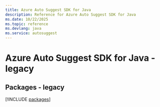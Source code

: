 ```yaml
---
title: Azure Auto Suggest SDK for Java
description: Reference for Azure Auto Suggest SDK for Java
ms.date: 10/22/2025
ms.topic: reference
ms.devlang: java
ms.service: autosuggest
---
```

# Azure Auto Suggest SDK for Java - legacy
## Packages - legacy
[!INCLUDE [packages](auto-suggest-index.md)]